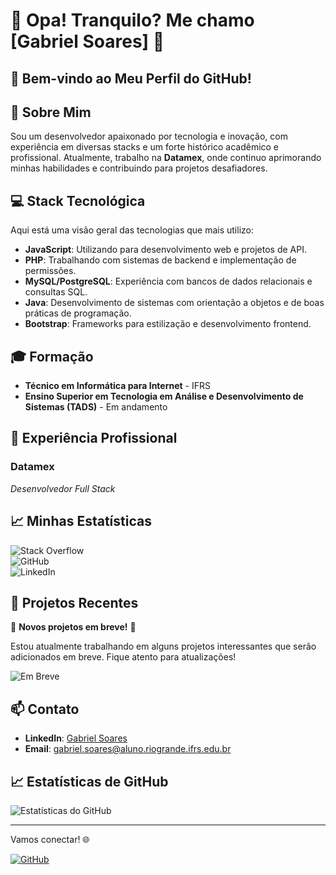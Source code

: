 # 🌟 Opa! Tranquilo? Me chamo [Gabriel Soares] 🌟

## 👋 Bem-vindo ao Meu Perfil do GitHub!


## 🚀 Sobre Mim

Sou um desenvolvedor apaixonado por tecnologia e inovação, com experiência em diversas stacks e um forte histórico acadêmico e profissional. Atualmente, trabalho na **Datamex**, onde continuo aprimorando minhas habilidades e contribuindo para projetos desafiadores.

## 💻 Stack Tecnológica

Aqui está uma visão geral das tecnologias que mais utilizo:

- **JavaScript**: Utilizando para desenvolvimento web e projetos de API.
- **PHP**: Trabalhando com sistemas de backend e implementação de permissões.
- **MySQL/PostgreSQL**: Experiência com bancos de dados relacionais e consultas SQL.
- **Java**: Desenvolvimento de sistemas com orientação a objetos e de boas práticas de programação.
- **Bootstrap**: Frameworks para estilização e desenvolvimento frontend.

## 🎓 Formação

- **Técnico em Informática para Internet** - IFRS
- **Ensino Superior em Tecnologia em Análise e Desenvolvimento de Sistemas (TADS)** - Em andamento

## 🏢 Experiência Profissional

### **Datamex**
*Desenvolvedor Full Stack*  

## 📈 Minhas Estatísticas

![Stack Overflow](https://img.shields.io/badge/Stack_Overflow-100%25-blue)  
![GitHub](https://img.shields.io/badge/GitHub-70%25-lightgrey)  
![LinkedIn](https://img.shields.io/badge/LinkedIn-80%25-blueviolet)  

## 🌟 Projetos Recentes

🚧 **Novos projetos em breve!** 🚧

Estou atualmente trabalhando em alguns projetos interessantes que serão adicionados em breve. Fique atento para atualizações!

![Em Breve](https://img.shields.io/badge/Status-Em_Breve-yellow)

## 📫 Contato

- **LinkedIn**: [Gabriel Soares](https://www.linkedin.com/in/gabriel-soares-5a551a207/)
- **Email**: [gabriel.soares@aluno.riogrande.ifrs.edu.br](mailto:gabriel.soares@aluno.riogrande.ifrs.edu.br)

## 📈 Estatísticas de GitHub

![Estatísticas do GitHub](https://github-readme-stats.vercel.app/api?username=gabriel-fstk&show_icons=true&theme=radical)

---

Vamos conectar! 🌐

[![GitHub](https://img.shields.io/badge/GitHub-@gsoaresz-black)](https://github.com/gsoaresz)
